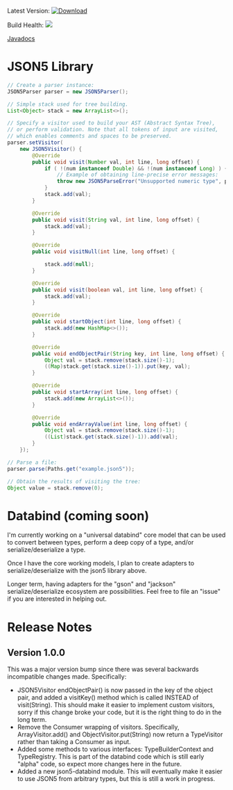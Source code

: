 Latest Version: [ ![Download](https://api.bintray.com/packages/brimworks/json5.java/json5.java/images/download.svg?version=latest) ](https://bintray.com/brimworks/json5.java/json5.java/1.0.0/link)

Build Health: [![](https://jitci.com/gh/brimworks/json5.java/svg)](https://jitci.com/gh/brimworks/json5.java)

[Javadocs](https://www.javadoc.io/doc/com.brimworks/json5)


# JSON5 Library

```java
// Create a parser instance:
JSON5Parser parser = new JSON5Parser();

// Simple stack used for tree building.
List<Object> stack = new ArrayList<>();

// Specify a visitor used to build your AST (Abstract Syntax Tree),
// or perform validation. Note that all tokens of input are visited,
// which enables comments and spaces to be preserved.
parser.setVisitor(
    new JSON5Visitor() {
        @Override
        public void visit(Number val, int line, long offset) {
            if ( !(num instanceof Double) && !(num instanceof Long) ) {
                // Example of obtaining line-precise error messages:
                throw new JSON5ParseError("Unsupported numeric type", parser.getLocation(line, offset));
            }
            stack.add(val);
        }

        @Override
        public void visit(String val, int line, long offset) {
            stack.add(val);
        }

        @Override
        public void visitNull(int line, long offset) {

            stack.add(null);
        }

        @Override
        public void visit(boolean val, int line, long offset) {
            stack.add(val);
        }

        @Override
        public void startObject(int line, long offset) {
            stack.add(new HashMap<>());
        }

        @Override
        public void endObjectPair(String key, int line, long offset) {
            Object val = stack.remove(stack.size()-1);
            ((Map)stack.get(stack.size()-1)).put(key, val);
        }

        @Override
        public void startArray(int line, long offset) {
            stack.add(new ArrayList<>());
        }

        @Override
        public void endArrayValue(int line, long offset) {
            Object val = stack.remove(stack.size()-1);
            ((List)stack.get(stack.size()-1)).add(val);
        }
    });

// Parse a file:
parser.parse(Paths.get("example.json5"));

// Obtain the results of visiting the tree:
Object value = stack.remove(0);

```

# Databind (coming soon)

I'm currently working on a "universal databind" core model that can be used to convert between types, perform a deep copy of a type, and/or serialize/deserialize a type.

Once I have the core working models, I plan to create adapters to serialize/deserialize with the json5 library above.

Longer term, having adapters for the "gson" and "jackson" serialize/deserialize ecosystem are possibilities. Feel free to file an "issue" if you are interested in helping out.

# Release Notes

## Version 1.0.0

This was a major version bump since there was several backwards incompatible changes made. Specifically:

- JSON5Visitor endObjectPair() is now passed in the key of the object pair, and added a visitKey() method which is called INSTEAD of visit(String). This should make it easier to implement custom visitors, sorry if this change broke your code, but it is the right thing to do in the long term.
- Remove the Consumer wrapping of visitors. Specifically, ArrayVisitor.add() and ObjectVisitor.put(String) now return a TypeVisitor rather than taking a Consumer<TypeVisitor> as input.
- Added some methods to various interfaces: TypeBuilderContext and TypeRegistry. This is part of the databind code which is still early "alpha" code, so expect more changes here in the future.
- Added a new json5-databind module. This will eventually make it easier to use JSON5 from arbitrary types, but this is still a work in progress.
